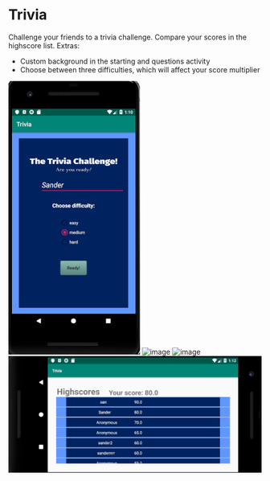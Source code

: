 # Trivia

Challenge your friends to a trivia challenge. Compare your scores in the highscore list.
Extras:
- Custom background in the starting and questions activity
- Choose between three difficulties, which will affect your score multiplier

![image](https://github.com/Sandernobel/Trivia/blob/master/doc/TriviaMain.PNG)
![image](https://github.com/Sandernobel/Trivia/blob/master/doc/TriviaQuestionsLand.PNG)
![image](https://github.com/Sandernobel/Trivia/blob/master/doc/TriviaQuestionsLand2.PNG)
![image](https://github.com/Sandernobel/Trivia/blob/master/doc/TriviaHighscore.PNG)
